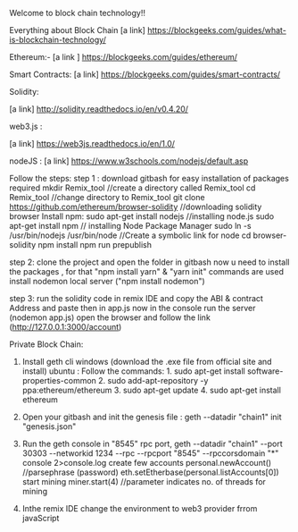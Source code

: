  Welcome to block chain technology!!

Everything about Block Chain
[a link] https://blockgeeks.com/guides/what-is-blockchain-technology/

Ethereum:-
 [a link ] https://blockgeeks.com/guides/ethereum/
 
Smart Contracts:
  [a link] https://blockgeeks.com/guides/smart-contracts/

Solidity:

[a link] http://solidity.readthedocs.io/en/v0.4.20/


web3.js :

[a link] https://web3js.readthedocs.io/en/1.0/

nodeJS :
[a link] https://www.w3schools.com/nodejs/default.asp

Follow the steps:
step 1 :
    download gitbash for easy installation of packages required
    mkdir Remix_tool //create a directory called Remix_tool
    cd Remix_tool //change directory to Remix_tool
    git clone https://github.com/ethereum/browser-solidity //downloading solidity browser
    Install npm:
        sudo apt-get install nodejs //installing node.js
        sudo apt-get install npm // installing Node Package Manager
        sudo ln -s /usr/bin/nodejs /usr/bin/node //Create a symbolic link for node
    cd browser-solidity
        npm install
        npm run prepublish


step 2:
    clone the project and open the folder in gitbash
    now u need to install the packages , for that "npm install yarn" & "yarn init" commands are used
    install nodemon local server ("npm install nodemon")


step 3:
    run the solidity code in remix IDE and copy the ABI & contract Address and paste then in app.js 
    now in the console run the server (nodemon app.js)
    open the browser and follow the link (http://127.0.0.1:3000/account)


Private Block Chain:


1. Install geth cli 
    windows (download the .exe file from official site and install)
    ubuntu :
    Follow the commands:
        1. sudo apt-get install software-properties-common
        2. sudo add-apt-repository -y ppa:ethereum/ethereum
        3. sudo apt-get update
        4. sudo apt-get install ethereum


2. Open your gitbash and init the genesis file :
    geth --datadir "chain1" init "genesis.json"

3. Run the geth console in "8545" rpc port,
    geth --datadir "chain1" --port 30303 --networkid 1234 --rpc --rpcport "8545" --rpccorsdomain "*" console 2>console.log
    create few accounts
        personal.newAccount()
            //parsephrase (password)
        eth.setEtherbase(personal.listAccounts[0])
    start mining
        miner.start(4) //parameter indicates no. of threads for mining

3. Inthe remix IDE change the environment to web3 provider frrom javaScript




